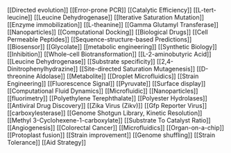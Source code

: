 [[Directed evolution]]
[[Error-prone PCR]]
[[Catalytic Efficiency]]
[[L-tert-leucine]]
[[Leucine Dehydrogenase]]
[[Iterative Saturation Mutation]]
[[Enzyme immobilization]]
[[L-theanine]]
[[Gamma Glutamyl Transferase]]
[[Nanoparticles]]
[[Computational Docking]]
[[Biological Drugs]]
[[Cell Permeable Peptides]]
[[Sequence-structure-based Predictions]]
[[Biosensor]]
[[Glycolate]]
[[metabolic engineering]]
[[Synthetic Biology]]
[[Inhibition]]
[[Whole-cell Biotransformation]]
[[L-2-aminobutyric Acid]]
[[Leucine Dehydrogenase]]
[[Substrate specificity]]
[[2,4-Dinitrophenylhydrazine]]
[[Site-directed Saturation Mutagenesis]]
[[D-threonine Aldolase]]
[[Metabolite]]
[[Droplet Microfluidics]]
[[Strain Engineering]]
[[Fluorescence Signal]]
[[Pyruvate]]
[[Surface display]]
[[Computational Fluid Dynamics]]
[[Microfluidic]]
[[Nanoparticles]]
[[fluorimetry]]
[[Polyethylene Terephthalate]]
[[Polyester Hydrolases]]
[[Antiviral Drug Discovery]]
[[Zika Virus (Zikv)]]
[[Gfp Reporter Virus]]
[[carboxylesterase]]
[[Genome Shotgun Library, Kinetic Resolution]]
[[Methyl 3-Cyclohexene-1-carboxylate]]
[[Substrate To Catalyst Ratio]]
[[Angiogenesis]]
[[Colorectal Cancer]]
[[Microfluidics]]
[[Organ-on-a-chip]]
[[Protoplast fusion]]
[[Strain improvement]]
[[Genome shuffling]]
[[Strain Tolerance]]
[[Aid Strategy]]
